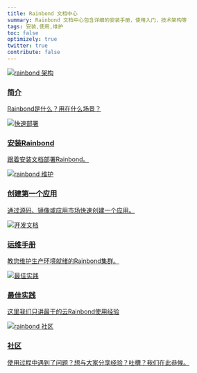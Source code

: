 ```yaml
---
title: Rainbond 文档中心
summary: Rainbond 文档中心包含详细的安装手册，使用入门，技术架构等
tags: 安装,使用,维护
toc: false
optimizely: true
twitter: true
contribute: false
---
```


<style>
    #party {
        font-size: 30px;
        padding-right: 10px;
        vertical-align: -20%;
    }
</style>

<div class="row">
    <div class="col-md-4">
        <div class="roach">
            <a href="getting-started/rainbond-overview.html">
                <img src="{{ 'images/sleeping_craig.png' | relative_url }}" alt="rainbond 架构"/>
                <h3>简介</h3>
                <p>Rainbond是什么？用在什么场景？</p>
            </a>
        </div>
    </div>
    <div class="col-md-4">
        <div class="roach">
            <a href="getting-started/installation-guide.html">
                <img src="{{ 'images/SCENE_superhero_profile_craig.png' | relative_url }}" alt="快速部署"/>
                <h3>安装Rainbond</h3>
                <p>跟着安装文档部署Rainbond。</p>
            </a>
        </div>
    </div>
    <div class="col-md-4">
        <div class="roach">
            <a href="user-manual/create-an-app.html">
                <img src="{{ 'images/craig_crossfit.png' | relative_url }}" alt="rainbond 维护"/>
                <h3>创建第一个应用</h3>
                <p>通过源码、镜像或应用市场快速创建一个应用。</p>
            </a>
        </div>
    </div>
</div>

<div class="row">
    <div class="col-md-4">
        <div class="roach">
            <a target="_blank" href="operation-manual/component-description.html">
                <img src="{{ 'images/builder_craig.png' | relative_url }}" alt="开发文档"/>
                <h3>运维手册</h3>
                <p>教您维护生产环境就绪的Rainbond集群。</p>
            </a>
        </div>
    </div>
    <div class="col-md-4">
        <div class="roach">
            <a href="best-practice/index.html">
                <img src="{{ 'images/scientist_catrina.png' | relative_url }}" alt="最佳实践"/>
                <h3>最佳实践</h3>
                <p>这里我们只讲最干的云Rainbond使用经验</p>
            </a>
        </div>
    </div>
    <div class="col-md-4">
        <div class="roach">
            <a href="https://t.goodrain.com/">
                <img src="{{ 'images/announcement_catrina.png' | relative_url }}" alt="rainbond 社区"/>
                <h3>社区</h3>
                <p>使用过程中遇到了问题？想与大家分享经验？吐槽？我们在此恭候。</p>
            </a>
        </div>
    </div>
</div>
